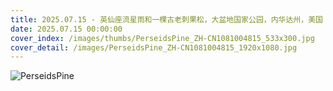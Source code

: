 ```yaml
---
title: 2025.07.15 - 英仙座流星雨和一棵古老刺果松，大盆地国家公园，内华达州，美国 (© Wirestock Creators/Shutterstock)
date: 2025.07.15 00:00:00
cover_index: /images/thumbs/PerseidsPine_ZH-CN1081004815_533x300.jpg
cover_detail: /images/PerseidsPine_ZH-CN1081004815_1920x1080.jpg
---
```


![PerseidsPine](/images/PerseidsPine_ZH-CN1081004815_1920x1080.jpg)
